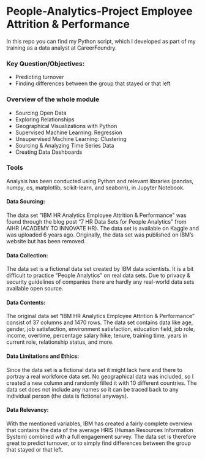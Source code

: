 # People-Analytics-Project Employee Attrition & Performance
In this repo you can find my Python script, which I developed as part of my training as a data analyst at CareerFoundry.

### Key Question/Objectives: 
* Predicting turnover 
* Finding differences between the group that stayed or that left

### Overview of the whole module 
* Sourcing Open Data
* Exploring Relationships
* Geographical Visualizations with Python
* Supervised Machine Learning: Regression
* Unsupervised Machine Learning: Clustering
* Sourcing & Analyzing Time Series Data
* Creating Data Dashboards

### Tools 

Analysis has been conducted using Python and relevant libraries (pandas, numpy, os, matplotlib, scikit-learn, and seaborn), in Jupyter Notebook. 

#### Data Sourcing: 
The data set "IBM HR Analytics Employee Attrition & Performance" was found through the blog post “7 HR Data Sets for People Analytics” from AIHR (ACADEMY TO INNOVATE HR). The data set is available on Kaggle and was uploaded 6 years ago. Originally, the data set was published on IBM’s website but has been removed. 

#### Data Collection: 
The data set is a fictional data set created by IBM data scientists. It is a bit difficult to practice “People Analytics” on real data sets. Due to privacy & security guidelines of companies there are hardly any real-world data sets available open source. 

#### Data Contents: 
The original data set “IBM HR Analytics Employee Attrition & Performance” consist of 37 columns and 1470 rows. The data set contains data like age, gender, job satisfaction, environment satisfaction, education field, job role, income, overtime, percentage salary hike, tenure, training time, years in current role, relationship status, and more. 

#### Data Limitations and Ethics: 
Since the data set is a fictional data set it might lack here and there to portray a real workforce data set. No geographical data was included, so I created a new column and randomly filled it with 10 different countries. The data set does not include any names so it can be traced back to any individual person (the data is fictional anyways). 

#### Data Relevancy: 
With the mentioned variables, IBM has created a fairly complete overview that contains the data of the average HRIS (Human Resources Information System) combined with a full engagement survey. The data set is therefore great to predict turnover, or to simply find differences between the group that stayed or that left.
